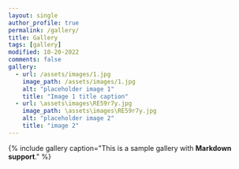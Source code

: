 ```yaml
---
layout: single
author_profile: true
permalink: /gallery/
title: Gallery
tags: [gallery]
modified: 10-20-2022
comments: false
gallery:
  - url: /assets/images/1.jpg
    image_path: /assets/images/1.jpg
    alt: "placeholder image 1"
    title: "Image 1 title caption"
  - url: \assets\images\RE59r7y.jpg
    image_path: \assets\images\RE59r7y.jpg
    alt: "placeholder image 2"
    title: "image 2"
---
```


{% include gallery caption="This is a sample gallery with **Markdown support**." %}

